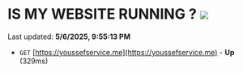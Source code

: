 # IS MY WEBSITE RUNNING ? [![](https://img.shields.io/static/v1?label=Sponsor&message=%E2%9D%A4&logo=GitHub&color=%23fe8e86)](https://github.com/sponsors/Youssef-Lehmam)

Last updated: **5/6/2025, 9:55:13 PM**

- `GET` [https://youssefservice.me](https://youssefservice.me) - **Up** (329ms)
